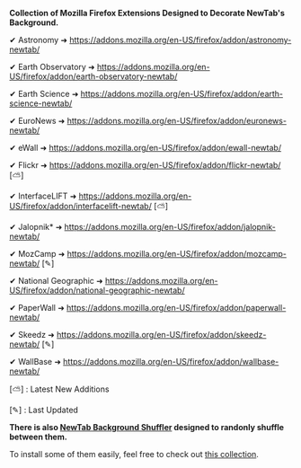 **Collection of Mozilla Firefox Extensions Designed to Decorate NewTab's Background.**


✔ Astronomy ➜ <https://addons.mozilla.org/en-US/firefox/addon/astronomy-newtab/>

✔ Earth Observatory ➜ <https://addons.mozilla.org/en-US/firefox/addon/earth-observatory-newtab/>

✔ Earth Science ➜ <https://addons.mozilla.org/en-US/firefox/addon/earth-science-newtab/>

✔ EuroNews ➜ <https://addons.mozilla.org/en-US/firefox/addon/euronews-newtab/>

✔ eWall ➜ <https://addons.mozilla.org/en-US/firefox/addon/ewall-newtab/>

✔ Flickr ➜ <https://addons.mozilla.org/en-US/firefox/addon/flickr-newtab/> [⛅]

✔ InterfaceLIFT ➜ <https://addons.mozilla.org/en-US/firefox/addon/interfacelift-newtab/> [⛅]

✔ Jalopnik* ➜ <https://addons.mozilla.org/en-US/firefox/addon/jalopnik-newtab/>

✔ MozCamp ➜ <https://addons.mozilla.org/en-US/firefox/addon/mozcamp-newtab/> [✎]

✔ National Geographic ➜ <https://addons.mozilla.org/en-US/firefox/addon/national-geographic-newtab/>

✔ PaperWall ➜ <https://addons.mozilla.org/en-US/firefox/addon/paperwall-newtab/>

✔ Skeedz ➜ <https://addons.mozilla.org/en-US/firefox/addon/skeedz-newtab/> [✎]

✔ WallBase ➜ <https://addons.mozilla.org/en-US/firefox/addon/wallbase-newtab/>


[⛅] : Latest New Additions

[✎] : Last Updated


__There is also [NewTab Background Shuffler](https://addons.mozilla.org/en-US/firefox/addon/newtab-background-shuffler/) designed to randonly shuffle between them.__

To install some of them easily, feel free to check out [this collection](https://addons.mozilla.org/en-US/firefox/collections/diegocr/new/).
